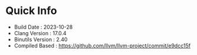 # Quick Info
* Build Date : 2023-10-28
* Clang Version : 17.0.4
* Binutils Version : 2.40
* Compiled Based : https://github.com/llvm/llvm-project/commit/e9dcc15f
